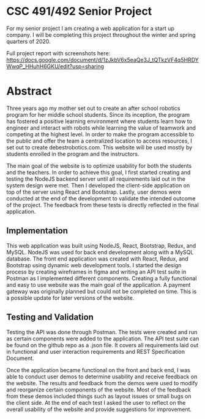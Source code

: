 # CSC 491/492 Senior Project
For my senior project I am creating a web application for a start up company. 
I will be completing this project throughout the winter and spring quarters of 2020.

Full project report with screenshots here: https://docs.google.com/document/d/1zJkbV6x5eaQe3J_tQTkzVF4q5HRDYWwqP_HHuhH6GKU/edit?usp=sharing


# Abstract
Three years ago my mother set out to create an after school robotics program for her middle school students.  Since its inception, the program has fostered a positive learning environment where students learn how to engineer and interact with robots while learning the value of teamwork and competing at the highest level.  In order to make the program accessible to the public and offer the team a centralized location to access resources, I set out to create debestrobotics.com.  This website will be used mostly by students enrolled in the program and the instructors.

The main goal of the website is to optimize usability for both the students and the teachers.  In order to achieve this goal, I first started creating and testing the NodeJS backend server until all requirements laid out in the system design were met.  Then I developed the client-side application on top of the server using React and Bootstrap.  Lastly, user demos were conducted at the end of the development to validate the intended outcome of the project.  The feedback from these tests is directly reflected in the final application. 

## Implementation
This web application was built using NodeJS, React, Bootstrap, Redux, and MySQL.  NodeJS was used for back end development along with a MySQL database.  The front end application was created with React, Redux, and Bootstrap using dynamic web development tools.  I started the design process by creating wireframes in figma and writing an API test suite in Postman as I implemented different components.  Creating a fully functional and easy to use website was the main goal of the application.  A payment gateway was originally planned but could not be completed on time.  This is a possible update for later versions of the website.


## Testing and Validation
Testing the API was done through Postman.  The tests were created and run as certain components were added to the application.  The API test suite can be found on the github repo as a .json file. It covers all requirements laid out in functional and user interaction requirements and REST Specification Document.

Once the application became functional on the front and back end, I was able to conduct user demos to determine usability and receive feedback on the website.  The results and feedback from the demos were used to modify and reorganize certain components of the website.  Most of the feedback from these demos included things such as layout issues or small bugs on the client side.  At the end of each test I asked the user to reflect on the overall usability of the website and provide suggestions for improvement. 
